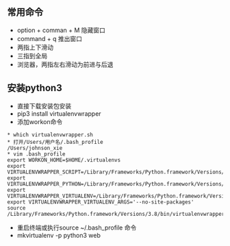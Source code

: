 ## 常用命令  

* option + comman + M  隐藏窗口  
* command + q 推出窗口  
* 两指上下滑动  
* 三指到全局  
* 浏览器，两指左右滑动为前进与后退  


## 安装python3  
* 直接下载安装包安装  
* pip3 install virtualenvwrapper  
* 添加workon命令  
```  
* which virtualenvwrapper.sh  
* 打开/Users/用户名/.bash_profile  
/Users/johnson_xie  
* vim .bash_profile  
export WORKON_HOME=$HOME/.virtualenvs  
export VIRTUALENVWRAPPER_SCRIPT=/Library/Frameworks/Python.framework/Versions/3.8/bin/virtualenvwrapper.sh  
export VIRTUALENVWRAPPER_PYTHON=/Library/Frameworks/Python.framework/Versions/3.8/bin/python3  
export VIRTUALENVWRAPPER_VIRTUALENV=/Library/Frameworks/Python.framework/Versions/3.8/bin/virtualenv  
export VIRTUALENVWRAPPER_VIRTUALENV_ARGS='--no-site-packages'  
source /Library/Frameworks/Python.framework/Versions/3.8/bin/virtualenvwrapper.sh  
```  
* 重启终端或执行source ~/.bash_profile 命令  
* mkvirtualenv -p python3 web  

